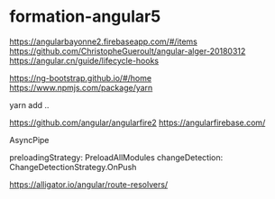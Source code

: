 # formation-angular5
https://angularbayonne2.firebaseapp.com/#/items
https://github.com/ChristopheGueroult/angular-alger-20180312
https://angular.cn/guide/lifecycle-hooks

https://ng-bootstrap.github.io/#/home
https://www.npmjs.com/package/yarn

yarn add ..


https://github.com/angular/angularfire2
https://angularfirebase.com/

AsyncPipe

preloadingStrategy: PreloadAllModules
changeDetection: ChangeDetectionStrategy.OnPush


https://alligator.io/angular/route-resolvers/